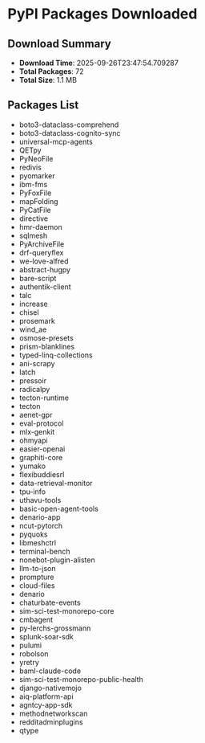# PyPI Packages Downloaded

## Download Summary
- **Download Time**: 2025-09-26T23:47:54.709287
- **Total Packages**: 72
- **Total Size**: 1.1 MB

## Packages List
- boto3-dataclass-comprehend
- boto3-dataclass-cognito-sync
- universal-mcp-agents
- QETpy
- PyNeoFile
- redivis
- pyomarker
- ibm-fms
- PyFoxFile
- mapFolding
- PyCatFile
- directive
- hmr-daemon
- sqlmesh
- PyArchiveFile
- drf-queryflex
- we-love-alfred
- abstract-hugpy
- bare-script
- authentik-client
- talc
- increase
- chisel
- prosemark
- wind_ae
- osmose-presets
- prism-blanklines
- typed-linq-collections
- ani-scrapy
- latch
- pressoir
- radicalpy
- tecton-runtime
- tecton
- aenet-gpr
- eval-protocol
- mlx-genkit
- ohmyapi
- easier-openai
- graphiti-core
- yumako
- flexibuddiesrl
- data-retrieval-monitor
- tpu-info
- uthavu-tools
- basic-open-agent-tools
- denario-app
- ncut-pytorch
- pyquoks
- libmeshctrl
- terminal-bench
- nonebot-plugin-alisten
- llm-to-json
- prompture
- cloud-files
- denario
- chaturbate-events
- sim-sci-test-monorepo-core
- cmbagent
- py-lerchs-grossmann
- splunk-soar-sdk
- pulumi
- robolson
- yretry
- baml-claude-code
- sim-sci-test-monorepo-public-health
- django-nativemojo
- aiq-platform-api
- agntcy-app-sdk
- methodnetworkscan
- redditadminplugins
- qtype
